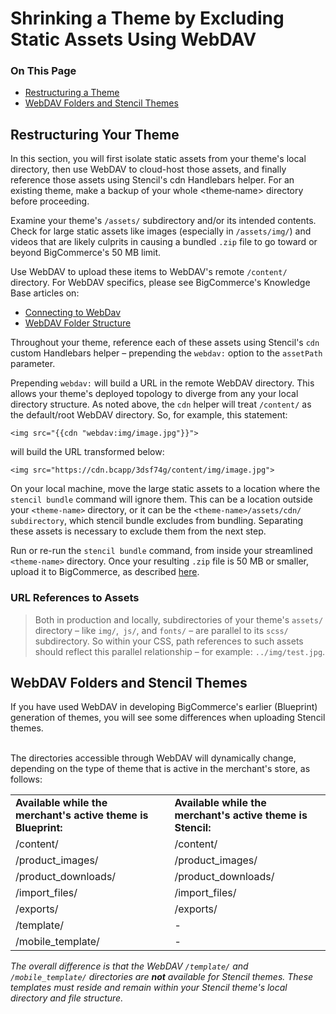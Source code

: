 <h1>Shrinking a Theme by Excluding Static Assets Using WebDAV</h1>

<div class="otp" id="no-index">
	<h3> On This Page </h3>
	<ul>
		<li><a href="#shrinking_restructuring">Restructuring a Theme</a></li>
    <li><a href="#shrinking_webdav-folders">WebDAV Folders and Stencil Themes</a></li>
	</ul>
</div>

<a href='#shrinking_restructuring' aria-hidden='true' class='block-anchor'  id='shrinking_restructuring'><i aria-hidden='true' class='linkify icon'></i></a>

## Restructuring Your Theme

In this section, you will first isolate static assets from your theme's local directory, then use WebDAV to cloud-host those assets, and finally reference those assets using Stencil's cdn Handlebars helper.
For an existing theme, make a backup of your whole <theme‑name> directory before proceeding.

Examine your theme's `/assets/` subdirectory and/or its intended contents. Check for large static assets like images (especially in `/assets/img/`) and videos that are likely culprits in causing a bundled `.zip` file to go toward or beyond BigCommerce's 50 MB limit.

Use WebDAV to upload these items to WebDAV's remote `/content/` directory. For WebDAV specifics, please see BigCommerce's Knowledge Base articles on:
* [Connecting to WebDav]()
* [WebDAV Folder Structure]()

Throughout your theme, reference each of these assets using Stencil's `cdn` custom Handlebars helper – prepending the `webdav:` option to the `assetPath` parameter.

Prepending `webdav:` will build a URL in the remote WebDAV directory. This allows your theme's deployed topology to diverge from any your local directory structure. As noted above, the `cdn` helper will treat `/content/` as the default/root WebDAV directory. So, for example, this statement:

`<img src="{{cdn "webdav:img/image.jpg"}}">`

will build the URL transformed below:

`<img src="https://cdn.bcapp/3dsf74g/content/img/image.jpg">`

On your local machine, move the large static assets to a location where the `stencil bundle` command will ignore them.
This can be a location outside your `<theme-name>` directory, or it can be the `<theme-name>/assets/cdn/ subdirectory`, which stencil bundle excludes from bundling. Separating these assets is necessary to exclude them from the next step.

Run or re-run the `stencil bundle` command, from inside your streamlined `<theme‑name>` directory.
Once your resulting `.zip` file is 50 MB or smaller, upload it to BigCommerce, as described [here]().


<div class="HubBlock--callout">
<div class="CalloutBlock--warning">
<div class="HubBlock-content">
    
<!-- theme: warning -->

### URL References to Assets
> Both in production and locally, subdirectories of your theme's `assets/` directory – like `img/`,` js/`, and `fonts/` – are parallel to its `scss/` subdirectory. So within your CSS, path references to such assets should reflect this parallel relationship – for example: `../img/test.jpg`.

</div>
</div>
</div>



<a href='#shrinking_webdav-folders' aria-hidden='true' class='block-anchor'  id='shrinking_webdav-folders'><i aria-hidden='true' class='linkify icon'></i></a>

## WebDAV Folders and Stencil Themes

If you have used WebDAV in developing BigCommerce's earlier (Blueprint) generation of themes, you will see some differences when uploading Stencil themes.<br><br>

The directories accessible through WebDAV will dynamically change, depending on the type of theme that is active in the merchant's store, as follows:<p></p>

<table>
  <tr>
    <td><b>Available while the merchant's active theme is Blueprint:</b></td>
    <td class=""><b>Available while the merchant's active
      theme is Stencil:</b></td>
  </tr>
  <tr>
    <td>/content/</td>
    <td>/content/</td>
  </tr>
  <tr>
    <td>/product_images/</td>
    <td>/product_images/</td>
  </tr>
  <tr>
    <td>/product_downloads/</td>
    <td>/product_downloads/</td>
  </tr>
  <tr>
    <td>/import_files/</td>
    <td>/import_files/</td>
  </tr>
  <tr>
    <td>/exports/</td>
    <td>/exports/</td>
  </tr>
  <tr>
    <td>/template/</td>
    <td>-</td>
  </tr>
  <tr>
    <td>/mobile_template/</td>
    <td>-</td>
  </tr>
 </table>

<i>The overall difference is that the WebDAV `/template/` and `/mobile_template/` directories are <b>not</b> available for Stencil themes. These templates must reside and remain within your Stencil theme's local directory and file structure.</i>

